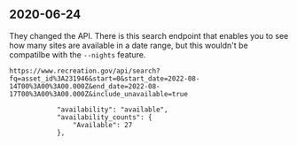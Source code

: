 ## 2020-06-24

They changed the API. There is this search endpoint that enables you to see how many sites are available in a date range, but this wouldn't be compatilbe with the `--nights` feature.

```
https://www.recreation.gov/api/search?fq=asset_id%3A231946&start=0&start_date=2022-08-14T00%3A00%3A00.000Z&end_date=2022-08-17T00%3A00%3A00.000Z&include_unavailable=true

            "availability": "available",
            "availability_counts": {
                "Available": 27
            },
```
